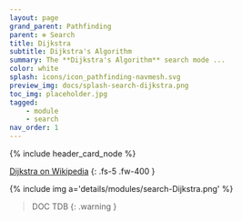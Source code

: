```yaml
---
layout: page
grand_parent: Pathfinding
parent: ⊚ Search
title: Dijkstra
subtitle: Dijkstra's Algorithm
summary: The **Dijkstra's Algorithm** search mode ...
color: white
splash: icons/icon_pathfinding-navmesh.svg
preview_img: docs/splash-search-dijkstra.png
toc_img: placeholder.jpg
tagged: 
    - module
    - search
nav_order: 1
---
```


{% include header_card_node %}

[Dijkstra on Wikipedia](https://en.wikipedia.org/wiki/Dijkstra%27s_algorithm)
{: .fs-5 .fw-400 }

{% include img a='details/modules/search-Dijkstra.png' %} 

> DOC TDB
{: .warning }

